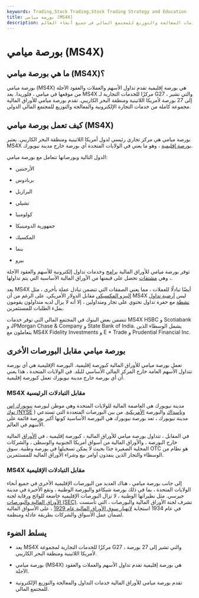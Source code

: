 ```yaml
---
keywords: Trading,Stock Trading,Stock Trading Strategy and Education
title: بورصة ميامي (MS4X)
description: تقدم بورصة ميامي مجموعة كاملة من خدمات المعالجة والتوزيع للمجتمع المالي في جميع أنحاء العالم.
---
```


# بورصة ميامي (MS4X)
## ما هي بورصة ميامي (MS4X)؟

بورصة ميامي (MS4X) هي بورصة إقليمية تقدم تداول الأسهم والعملات والعقود الآجلة من موقعها في ميامي ، فلوريدا. يعد MS4X مركزًا للخدمات التجارية لـ G27 ، والتي تشير إلى 27 بورصة لأمريكا اللاتينية ومنطقة البحر الكاريبي. تقدم بورصة ميامي للأوراق المالية مجموعة كاملة من خدمات التجارة الإلكترونية والمعالجة والتوزيع للمجتمع المالي الدولي.

## كيف تعمل بورصة ميامي (MS4X)

بورصة ميامي هي مركز تجاري رئيسي لدول أمريكا اللاتينية ومنطقة البحر الكاريبي. يعتبر MS4X [بورصة إقليمية](/regionalstockexchange) ، وهو ما يعني في الولايات المتحدة أي بورصة خارج مدينة نيويورك.

الدول التالية وبورصاتها تتعامل مع بورصة ميامي:

- الأرجنتين

- بربادوس

- البرازيل

- تشيلي

- كولومبيا

- جمهورية الدومينيكا

- المكسيك

- بنما

- بيرو

توفر بورصة ميامي للأوراق المالية [برامج](/trading-software) وخدمات تداول إلكترونية للأسهم والعقود الآجلة ، وهي [مشتقات](/derivative) تحصل على قيمتها من الأوراق المالية الأساسية التي يتم تداولها.

يعد MS4X أيضًا تبادلًا للعملات ، مما يعني الصفقات التي تتضمن تبادل عملة بأخرى ، مثل [البيزو المكسيكي](/mxn-mexican-peso) مقابل الدولار الأمريكي. على الرغم من أن MS4X ليس [أرضية تداول نشطة](/trading_floor) مع حفرة تداول تحتوي على تجار ومتداولين ، إلا أنه لا يزال لديه متداولون يقومون بملء الطلبات للمستثمرين.

تتضمن بعض البنوك في المجتمع المالي التي توفر خدمات MS4X HSBC و Scotiabank و JPMorgan Chase & Company و State Bank of India. يشمل الوسطاء الذين يتعاملون مع MS4X Fidelity Investments و E * Trade و Prudential Financial Inc.

## بورصة ميامي مقابل البورصات الأخرى

تعمل بورصة ميامي للأوراق المالية كبورصة إقليمية. البورصة الإقليمية هي أي بورصة تتداول الأسهم العامة خارج المركز المالي الأساسي للبلد. في الولايات المتحدة ، هذا يعني أن أي بورصة خارج مدينة نيويورك تعمل كبورصة إقليمية.

### MS4X مقابل التبادلات الرئيسية

مدينة نيويورك هي العاصمة المالية للولايات المتحدة وهي موطن لبورصة [نيويورك إس](/nyse) [توك (NYSE](/nyse) ) [وناسداك](/nasdaq) والبورصة [الأمريكية](/amex). من بين البورصات المتعددة التي تستدعي مدينة نيويورك ، تعد بورصة نيويورك هي البورصة الأساسية كونها أكبر بورصة قائمة على الأسهم في العالم.

في المقابل ، تتداول بورصة ميامي للأوراق المالية ، كبورصة إقليمية ، في [الأوراق](/otc) المالية خارج البورصة ، والأوراق المالية من أسواق أمريكا الجنوبية والوسطى ، والشركات المحلية الصغيرة جدًا بحيث لا يمكن تسجيلها في بورصة وطنية. سوق OTC هو نظام من الوسطاء والتجار الذين ينفذون أوامر بيع وشراء الأوراق المالية للمستثمرين.

### MS4X مقابل التبادلات الإقليمية

إلى جانب بورصة ميامي ، هناك العديد من البورصات الإقليمية الأخرى في جميع أنحاء الولايات المتحدة ، بما في ذلك بورصة شيكاغو والبورصة الوطنية ، وتقع الأخيرة في مدينة جيرسي. مثل نظيراتها الوطنية ، لا تزال البورصات الإقليمية خاضعة للوائح ورقابة لجنة [الأوراق المالية والبورصات (SEC)](/sec). تشرف لجنة الأوراق المالية والبورصات ، التي تأسست في عام 1934 استجابة [لانهيار سوق الأوراق المالية عام 1929](/stock-market-crash-1929) ، على الأسواق المالية لضمان عمل الأسواق والشركات بطريقة عادلة ومنظمة.

## يسلط الضوء

- يعد MS4X مركزًا للخدمات التجارية لمجموعة G27 ، والتي تشير إلى 27 بورصة لأمريكا اللاتينية ومنطقة البحر الكاريبي.

- بورصة ميامي (MS4X) هي بورصة إقليمية تقدم تداول الأسهم والعملات والعقود الآجلة.

- تقدم بورصة ميامي للأوراق المالية خدمات التداول والمعالجة والتوزيع الإلكترونية للمجتمع المالي.


